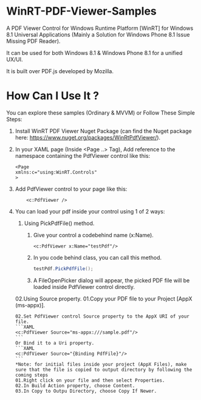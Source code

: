 # WinRT-PDF-Viewer-Samples
A PDF Viewer Control for Windows Runtime Platform [WinRT] for Windows 8.1 Universal Applications (Mainly a Solution for Windows Phone 8.1 Issue Missing PDF Reader).

It can be used for both Windows 8.1 & Windows Phone 8.1 for a unified UX/UI.

It is built over PDF.js developed by Mozilla.


# How Can I Use It ?
You can explore these samples (Ordinary & MVVM) or Follow These Simple Steps:

01. Install WinRT PDF Viewer Nuget Package (can find the Nuget package here: https://www.nuget.org/packages/WinRtPdfViewer/).

02. In your XAML page (Inside <Page ..> Tag), Add reference to the namespace containing the PdfViewer control like this:

	```XAML
	<Page
	xmlns:c="using:WinRT.Controls"
	>
	```

03. Add PdfViewer control to your page like this:

	```XAML
	    <c:PdfViewer />
	```

04. You can load your pdf inside your control using 1 of 2 ways:

	01. Using PickPdfFile() method.
		01. Give your control a codebehind name (x:Name).
			```XAML
			<c:PdfViewer x:Name="testPdf"/>
			```
			
		02. In you code behind class, you can call this method.
			```C#
			testPdf.PickPdfFile();
			```
			
		03. A FileOpenPicker dialog will appear, the picked PDF file will be loaded inside PdfViewer control directly.
		
	02.Using Source property.
		01.Copy your PDF file to your Project [AppX (ms-appx)].
		
		02.Set PdfViewer control Source property to the AppX URI of your file.
		```XAML
		<c:PdfViewer Source="ms-appx:///sample.pdf"/>
		```
		Or Bind it to a Uri property.
		```XAML
		<c:PdfViewer Source="{Binding PdfFile}"/>
		```
		*Note: for initial files inside your project (AppX Files), make sure that the file is copied to output directory by following the coming steps
		01.Right click on your file and then select Properties.
		02.In Build Action property, choose Content.
		03.In Copy to Outpu Directory, choose Copy If Newer.
